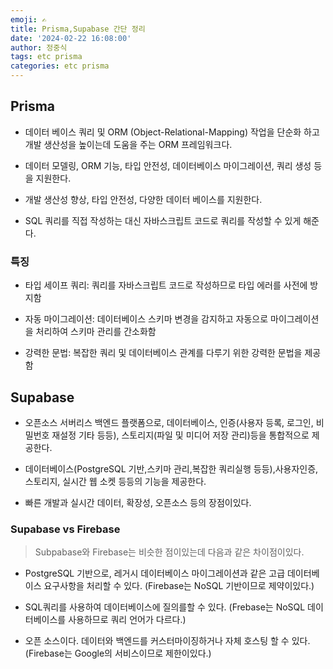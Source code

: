 ```yaml
---
emoji: ✍
title: Prisma,Supabase 간단 정리
date: '2024-02-22 16:08:00'
author: 정중식
tags: etc prisma
categories: etc prisma
---
```


## Prisma

- 데이터 베이스 쿼리 및 ORM (Object-Relational-Mapping) 작업을 단순화 하고개발 생산성을 높이는데 도움을 주는 ORM 프레임워크다.

- 데이터 모델링, ORM 기능, 타입 안전성, 데이터베이스 마이그레이션, 쿼리 생성 등을 지원한다.

- 개발 생산성 향상, 타입 안전성, 다양한 데이터 베이스를 지원한다.

- SQL 쿼리를 직접 작성하는 대신 자바스크립트 코드로 쿼리를 작성할 수 있게 해준다.

### 특징

- 타입 세이프 쿼리: 쿼리를 자바스크립트 코드로 작성하므로 타입 에러를 사전에 방지함

- 자동 마이그레이션: 데이터베이스 스키마 변경을 감지하고 자동으로 마이그레이션을 처리하여 스키마 관리를 간소화함

- 강력한 문법: 복잡한 쿼리 및 데이터베이스 관계를 다루기 위한 강력한 문법을 제공함

## Supabase

- 오픈소스 서버리스 백엔드 플랫폼으로, 데이터베이스, 인증(사용자 등록, 로그인, 비밀번호 재설정 기타 등등), 스토리지(파일 및 미디어 저장 관리)등을 통합적으로 제공한다.

- 데이터베이스(PostgreSQL 기반,스키마 관리,복잡한 쿼리실행 등등),사용자인증, 스토리지, 실시간 웹 소켓 등등의 기능을 제공한다.

- 빠른 개발과 실시간 데이터, 확장성, 오픈소스 등의 장점이있다.

### Supabase vs Firebase

> Subpabase와 Firebase는 비슷한 점이있는데 다음과 같은 차이점이있다.

- PostgreSQL 기반으로, 레거시 데이터베이스 마이그레이션과 같은 고급 데이터베이스 요구사항을 처리할 수 있다. (Firebase는 NoSQL 기반이므로 제약이있다.)

- SQL쿼리를 사용하여 데이터베이스에 질의를할 수 있다. (Frebase는 NoSQL 데이터베이스를 사용하므로 쿼리 언어가 다르다.)

- 오픈 소스이다. 데이터와 백엔드를 커스터마이징하거나 자체 호스팅 할 수 있다. (Firebase는 Google의 서비스이므로 제한이있다.)

```toc

```
